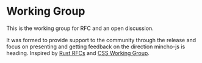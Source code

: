 # Working Group
This is the working group for RFC and an open discussion.

It was formed to provide support to the community through the release and focus on presenting and getting feedback on the direction mincho-js is heading.
Inspired by [Rust RFCs](https://github.com/rust-lang/rfcs) and [CSS Working Group](https://github.com/w3c/csswg-drafts).


